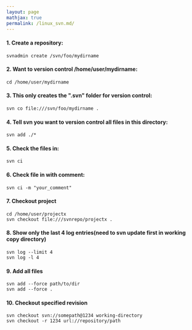 ```yaml
---
layout: page
mathjax: true
permalink: /linux_svn.md/
---
```


#### 1. Create a repository:
```shell
svnadmin create /svn/foo/mydirname
```
#### 2. Want to version control /home/user/mydirname:
```shell
cd /home/user/mydirname
```
#### 3. This only creates the ".svn" folder for version control:
```shell
svn co file:///svn/foo/mydirname .
```
#### 4. Tell svn you want to version control all files in this directory:
```shell
svn add ./*
```
#### 5. Check the files in:
```shell
svn ci
```
#### 6. Check file in with comment:
```shell
svn ci -m "your_comment"
```
#### 7. Checkout project
```shell
cd /home/user/projectx
svn checkout file:///svnrepo/projectx .
```
#### 8. Show only the last 4 log entries(need to svn update first in working copy directory)
```shell
svn log --limit 4
svn log -l 4
```
#### 9. Add all files
```shell
svn add --force path/to/dir
svn add --force .
```
#### 10. Checkout specified revision
```shell
svn checkout svn://somepath@1234 working-directory
svn checkout -r 1234 url://repository/path
```
